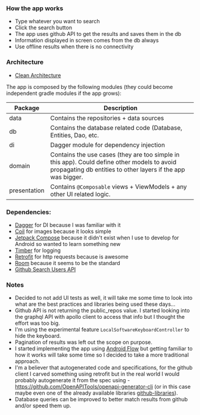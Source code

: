 ### How the app works
- Type whatever you want to search
- Click the search button
- The app uses github API to get the results and saves them in the db
- Information displayed in screen comes from the db always
- Use offline results when there is no connectivity

### Architecture
- [Clean Architecture](https://blog.cleancoder.com/uncle-bob/2012/08/13/the-clean-architecture.html)

The app is composed by the following modules (they could become independent gradle modules if the app grows):

| Package      | Description                                                                                                                                                 |
|--------------|-------------------------------------------------------------------------------------------------------------------------------------------------------------|
| data         | Contains the repositories + data sources                                                                                                                    |
| db           | Contains the database related code (Database, Entities, Dao, etc.                                                                                           |
| di           | Dagger module for dependency injection                                                                                                                      |
| domain       | Contains the use cases (they are too simple in this app). Could define other models to avoid propagating db entities to other layers if the app was bigger. |
| presentation | Contains `@Composable` views + ViewModels + any other UI related logic.                                                                                     |

### Dependencies:
- [Dagger](https://dagger.dev/hilt/gradle-setup.html) for DI because I was familiar with it
- [Coil](https://github.com/coil-kt/coil) for images because it looks simple
- [Jetpack Compose](https://developer.android.com/jetpack/compose) because it didn't exist when I use to develop for Android so wanted to learn something new
- [Timber](https://github.com/JakeWharton/timber) for logging
- [Retrofit](https://github.com/square/retrofit) for http requests because is awesome
- [Room](https://developer.android.com/training/data-storage/room) because it seems to be the standard
- [Github Search Users API](https://docs.github.com/en/rest/search#search-users)

### Notes
- Decided to not add UI tests as well, it will take me some time to look into what are the best
  practices and libraries being used these days...
- Github API is not returning the public_repos value. I started looking into the graphql API with
  apollo client to access that info but I thought the effort was too big.
- I'm using the experimental feature `LocalSoftwareKeyboardController` to hide the keyboard.
- Pagination of results was left out the scope on purpose.
- I started implementing the app using [Android Flow](https://developer.android.com/kotlin/flow) but
  getting familiar to how it works will take some time so I decided to take a more traditional approach.
- I'm a believer that autogenerated code and specifications, for the github client I carved something using retrofit but in the real world I would probably
  autogenerate it from the spec using - https://github.com/OpenAPITools/openapi-generator-cli (or in
  this case maybe even one of the already available
  libraries [github-libraries](https://docs.github.com/en/rest/overview/libraries)).
- Database queries can be improved to better match results from github and/or speed them up.